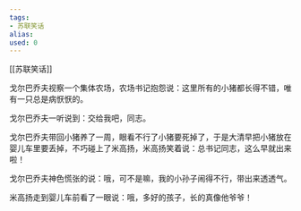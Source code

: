 ```yaml
---
tags: 
- 苏联笑话 
alias:
used: 0
---
```

[[苏联笑话]]

戈尔巴乔夫视察一个集体农场，农场书记抱怨说：这里所有的小猪都长得不错，唯有一只总是病恹恹的。

戈尔巴乔夫一听说到：交给我吧，同志。

戈尔巴乔夫带回小猪养了一周，眼看不行了小猪要死掉了，于是大清早把小猪放在婴儿车里要丢掉，不巧碰上了米高扬，米高扬笑着说：总书记同志，这么早就出来啦！

戈尔巴乔夫神色慌张的说：哦，可不是嘛，我的小孙子闹得不行，带出来透透气。

米高扬走到婴儿车前看了一眼说：哦，多好的孩子，长的真像他爷爷！

 

